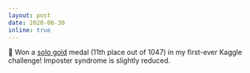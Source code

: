 ```yaml
---
layout: post
date: 2020-06-30
inline: true
---
```


🥳 Won a <a href="https://twitter.com/miyka_el/status/1278034094576844800">solo gold</a> medal (11th place out of 1047) in my first-ever Kaggle challenge! Imposter syndrome is slightly reduced.
